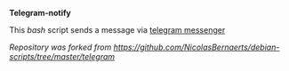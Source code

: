 **Telegram-notify**

This _bash_ script sends a message via [telegram messenger](https://telegram.org/)

_Repository was forked from https://github.com/NicolasBernaerts/debian-scripts/tree/master/telegram_

